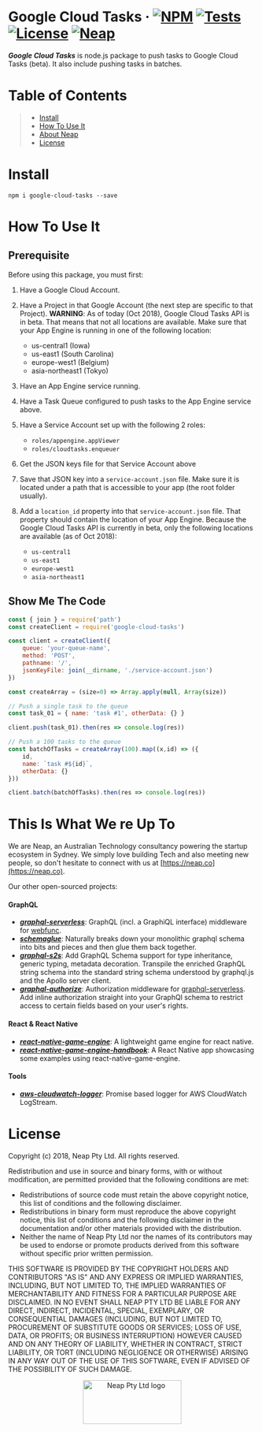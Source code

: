 # Google Cloud Tasks &middot;  [![NPM](https://img.shields.io/npm/v/google-cloud-tasks.svg?style=flat)](https://www.npmjs.com/package/google-cloud-tasks) [![Tests](https://travis-ci.org/nicolasdao/google-cloud-tasks.svg?branch=master)](https://travis-ci.org/nicolasdao/google-cloud-tasks) [![License](https://img.shields.io/badge/License-BSD%203--Clause-blue.svg)](https://opensource.org/licenses/BSD-3-Clause) [![Neap](https://neap.co/img/made_by_neap.svg)](#this-is-what-we-re-up-to)
__*Google Cloud Tasks*__ is node.js package to push tasks to Google Cloud Tasks (beta). It also include pushing tasks in batches.

# Table of Contents

> * [Install](#install) 
> * [How To Use It](#how-to-use-it) 
> * [About Neap](#this-is-what-we-re-up-to)
> * [License](#license)


# Install
```
npm i google-cloud-tasks --save
```

# How To Use It

## Prerequisite

Before using this package, you must first:

1. Have a Google Cloud Account.

2. Have a Project in that Google Account (the next step are specific to that Project). __WARNING__: As of today (Oct 2018), Google Cloud Tasks API is in beta. That means that not all locations are available. Make sure that your App Engine is running in one of the following location:
	- us-central1 (Iowa)
	- us-east1 (South Carolina)
	- europe-west1 (Belgium)
	- asia-northeast1 (Tokyo)

3. Have an App Engine service running.

4. Have a Task Queue configured to push tasks to the App Engine service above.

5. Have a Service Account set up with the following 2 roles:
	- `roles/appengine.appViewer`
	- `roles/cloudtasks.enqueuer`

6. Get the JSON keys file for that Service Account above

7. Save that JSON key into a `service-account.json` file. Make sure it is located under a path that is accessible to your app (the root folder usually).

8. Add a `location_id` property into that `service-account.json` file. That property should contain the location of your App Engine. Because the Google Cloud Tasks API is currently in beta, only the following locations are available (as of Oct 2018):
	- `us-central1`
	- `us-east1`
	- `europe-west1`
	- `asia-northeast1`

## Show Me The Code

```js
const { join } = require('path')
const createClient = require('google-cloud-tasks')

const client = createClient({
	queue: 'your-queue-name',
	method: 'POST',
	pathname: '/',
	jsonKeyFile: join(__dirname, './service-account.json')
})

const createArray = (size=0) => Array.apply(null, Array(size))

// Push a single task to the queue
const task_01 = { name: 'task #1', otherData: {} }

client.push(task_01).then(res => console.log(res))

// Push a 100 tasks to the queue
const batchOfTasks = createArray(100).map((x,id) => ({ 
	id,  
	name: `task #${id}`,
	otherData: {}
}))

client.batch(batchOfTasks).then(res => console.log(res))
```

# This Is What We re Up To
We are Neap, an Australian Technology consultancy powering the startup ecosystem in Sydney. We simply love building Tech and also meeting new people, so don't hesitate to connect with us at [https://neap.co](https://neap.co).

Our other open-sourced projects:
#### GraphQL
* [__*graphql-serverless*__](https://github.com/nicolasdao/graphql-serverless): GraphQL (incl. a GraphiQL interface) middleware for [webfunc](https://github.com/nicolasdao/webfunc).
* [__*schemaglue*__](https://github.com/nicolasdao/schemaglue): Naturally breaks down your monolithic graphql schema into bits and pieces and then glue them back together.
* [__*graphql-s2s*__](https://github.com/nicolasdao/graphql-s2s): Add GraphQL Schema support for type inheritance, generic typing, metadata decoration. Transpile the enriched GraphQL string schema into the standard string schema understood by graphql.js and the Apollo server client.
* [__*graphql-authorize*__](https://github.com/nicolasdao/graphql-authorize.git): Authorization middleware for [graphql-serverless](https://github.com/nicolasdao/graphql-serverless). Add inline authorization straight into your GraphQl schema to restrict access to certain fields based on your user's rights.

#### React & React Native
* [__*react-native-game-engine*__](https://github.com/bberak/react-native-game-engine): A lightweight game engine for react native.
* [__*react-native-game-engine-handbook*__](https://github.com/bberak/react-native-game-engine-handbook): A React Native app showcasing some examples using react-native-game-engine.

#### Tools
* [__*aws-cloudwatch-logger*__](https://github.com/nicolasdao/aws-cloudwatch-logger): Promise based logger for AWS CloudWatch LogStream.

# License
Copyright (c) 2018, Neap Pty Ltd.
All rights reserved.

Redistribution and use in source and binary forms, with or without modification, are permitted provided that the following conditions are met:
* Redistributions of source code must retain the above copyright notice, this list of conditions and the following disclaimer.
* Redistributions in binary form must reproduce the above copyright notice, this list of conditions and the following disclaimer in the documentation and/or other materials provided with the distribution.
* Neither the name of Neap Pty Ltd nor the names of its contributors may be used to endorse or promote products derived from this software without specific prior written permission.

THIS SOFTWARE IS PROVIDED BY THE COPYRIGHT HOLDERS AND CONTRIBUTORS "AS IS" AND
ANY EXPRESS OR IMPLIED WARRANTIES, INCLUDING, BUT NOT LIMITED TO, THE IMPLIED
WARRANTIES OF MERCHANTABILITY AND FITNESS FOR A PARTICULAR PURPOSE ARE
DISCLAIMED. IN NO EVENT SHALL NEAP PTY LTD BE LIABLE FOR ANY
DIRECT, INDIRECT, INCIDENTAL, SPECIAL, EXEMPLARY, OR CONSEQUENTIAL DAMAGES
(INCLUDING, BUT NOT LIMITED TO, PROCUREMENT OF SUBSTITUTE GOODS OR SERVICES;
LOSS OF USE, DATA, OR PROFITS; OR BUSINESS INTERRUPTION) HOWEVER CAUSED AND
ON ANY THEORY OF LIABILITY, WHETHER IN CONTRACT, STRICT LIABILITY, OR TORT
(INCLUDING NEGLIGENCE OR OTHERWISE) ARISING IN ANY WAY OUT OF THE USE OF THIS
SOFTWARE, EVEN IF ADVISED OF THE POSSIBILITY OF SUCH DAMAGE.

<p align="center"><a href="https://neap.co" target="_blank"><img src="https://neap.co/img/neap_color_horizontal.png" alt="Neap Pty Ltd logo" title="Neap" height="89" width="200"/></a></p>
